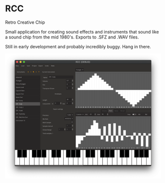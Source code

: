 # RCC
Retro Creative Chip

 Small application for creating sound effects and instruments that sound like a sound chip from the mid 1980's. Exports to .SFZ and .WAV files.
 
 Still in early development and probably incredibly buggy. Hang in there.

<img src="./_screenshots/Screen Shot 2020-10-10 at 3.58.06 PM.png" width="1824" />
